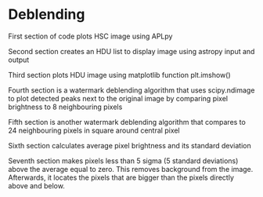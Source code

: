 # Deblending

First section of code plots HSC image using APLpy

Second section creates an HDU list to display image using astropy input and output

Third section plots HDU image using matplotlib function plt.imshow()

Fourth section is a watermark deblending algorithm that uses scipy.ndimage to plot detected peaks next to the original image by comparing pixel brightness to 8 neighbouring pixels

Fifth section is another watermark deblending algorithm that compares to 24 neighbouring pixels in square around central pixel

Sixth section calculates average pixel brightness and its standard deviation

Seventh section makes pixels less than 5 sigma (5 standard deviations) above the average equal to zero. This removes background from the image. Afterwards, it locates the pixels that are bigger than the pixels directly above and below.


